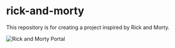 # rick-and-morty
This repository is for creating a project inspired by Rick and Morty.

![Rick and Morty Portal](https://media.giphy.com/media/8gWrk3QZrjF1C/giphy.gif)
